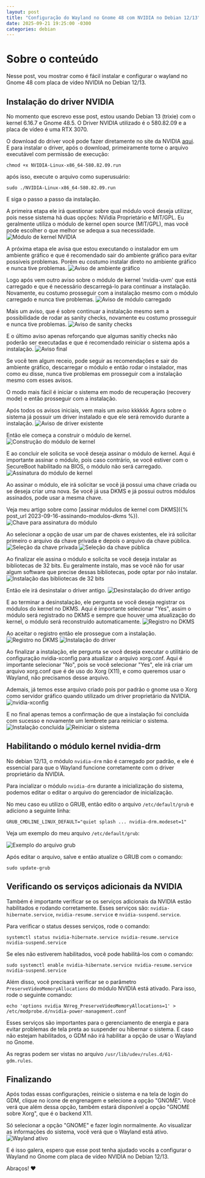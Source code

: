```yaml
---
layout: post
title: "Configuração do Wayland no Gnome 48 com NVIDIA no Debian 12/13"
date: 2025-09-21 19:25:00 -0300
categories: debian
---
```

# Sobre o conteúdo

Nesse post, vou mostrar como é fácil instalar e configurar o wayland no Gnome 48 com placa de vídeo NVIDIA no Debian 12/13.

## Instalação do driver NVIDIA

No momento que escrevo esse post, estou usando Debian 13 (trixie) com o kernel 6.16.7 e Gnome 48.5.
O Driver NVIDIA utilizado é o 580.82.09 e a placa de vídeo é uma RTX 3070.

O download do driver você pode fazer diretamente no site da NVIDIA [aqui](https://www.nvidia.com/Download/index.aspx).
E para instalar o driver, após o download, primeiramente torne o arquivo executável com permissão de execução:
~~~shell
chmod +x NVIDIA-Linux-x86_64-580.82.09.run
~~~
após isso, execute o arquivo como superusuário:
~~~shell
sudo ./NVIDIA-Linux-x86_64-580.82.09.run
~~~
E siga o passo a passo da instalação.

A primeira etapa ele irá questionar sobre qual módulo vocẽ deseja utilizar, pois nesse sistema há duas opções: NVidia Proprietário e MIT/GPL.
Eu geralmente utiliza o módulo de kernel open source (MIT/GPL), mas você pode escolher o que melhor se adequa a sua necessidade.
![Módulo de kernel NVIDIA](/assets/nvidia_driver/nvidia_kernel_module.png)

A próxima etapa ele avisa que estou executando o instalador em um ambiente gráfico e que é recomendado sair do ambiente gráfico para evitar possíveis problemas. Porém eu costumo instalar direto no ambiente gráfico e nunca tive problemas.
![Aviso de ambiente gráfico](/assets/nvidia_driver/nvidia_graphic_env.png)

Logo após vem outro aviso sobre o módulo de kernel 'nvidia-uvm' que está carregado e que é necessário descarregá-lo para continuar a instalação. Novamente, eu costumo prosseguir com a instalação mesmo com o módulo carregado e nunca tive problemas.
![Aviso de módulo carregado](/assets/nvidia_driver/nvidia_uvm_loaded.png)

Mais um aviso, que é sobre continuar a instalação mesmo sem a possibilidade de rodar as sanity checks, novamente eu costumo prosseguir e nunca tive problemas.
![Aviso de sanity checks](/assets/nvidia_driver/nvidia_sanity_checks.png)

E o último aviso apenas reforçando que algumas sanitiy checks não poderão ser executadas e que é recomendado reiniciar o sistema após a instalação.
![Aviso final](/assets/nvidia_driver/nvidia_final_warning.png)

Se você tem algum receio, pode seguir as recomendações e sair do ambiente gráfico, descarregar o módulo e então rodar o instalador, mas como eu disse, nunca tive problemas em prosseguir com a instalação mesmo com esses avisos.

O modo mais fácil é iniciar o sistema em modo de recuperação (recovery mode) e então prosseguir com a instalação.

Após todos os avisos iniciais, vem mais um aviso kkkkkk
Agora sobre o sistema já possuir um driver instalado e que ele será removido durante a instalação.
![Aviso de driver existente](/assets/nvidia_driver/nvidia_existing_driver.png)

Então ele começa a construir o módulo de kernel.
![Construção do módulo de kernel](/assets/nvidia_driver/nvidia_building_kernel_module.png)

E ao concluir ele solicita se você deseja assinar o módulo de kernel.
Aqui é importante assinar o módulo, pois caso contrário, se você estiver com o SecureBoot habilitado na BIOS, o módulo não será carregado.
![Assinatura do módulo de kernel](/assets/nvidia_driver/nvidia_sign_kernel_module.png)

Ao assinar o módulo, ele irá solicitar se você já possui uma chave criada ou se deseja criar uma nova.
Se você já usa DKMS e já possui outros módulos assinados, pode usar a mesma chave.

Veja meu artigo sobre como [assinar módulos de kernel com DKMS]({% post_url 2023-09-16-assinando-modulos-dkms %}).
![Chave para assinatura do módulo](/assets/nvidia_driver/nvidia_signing_key.png)

Ao selecionar a opção de usar um par de chaves existentes, ele irá solicitar primeiro o arquivo da chave privada e depois o arquivo da chave pública.
![Seleção da chave privada](/assets/nvidia_driver/nvidia_select_private_key.png)
![Seleção da chave pública](/assets/nvidia_driver/nvidia_select_public_key.png)

Ao finalizar ele assina o módulo e solicita se você deseja instalar as bibliotecas de 32 bits.
Eu geralmente instalo, mas se você não for usar algum software que precise dessas bibliotecas, pode optar por não instalar.
![Instalação das bibliotecas de 32 bits](/assets/nvidia_driver/nvidia_install_32bits_libraries.png)

Então ele irá desinstalar o driver antigo.
![Desinstalação do driver antigo](/assets/nvidia_driver/nvidia_uninstalling_old_driver.png)

E ao terminar a desinstalação, ele pergunta se você deseja registrar os módulos do kernel no DKMS.
Aqui é importante selecionar "Yes", assim o módulo será registrado no DKMS e sempre que houver uma atualização do kernel, o módulo será reconstruído automaticamente.
![Registro no DKMS](/assets/nvidia_driver/nvidia_register_dkms.png)

Ao aceitar o registro então ele prossegue com a instalação.
![Registro no DKMS](/assets/nvidia_driver/nvidia_dkms_registering.png)
![Instalação do driver](/assets/nvidia_driver/nvidia_installing_driver.png)

Ao finalizar a instalação, ele pergunta se você deseja executar o utilitário de configuração nvidia-xconfig para atualizar o arquivo xorg.conf.
Aqui é importante selecionar "No", pois se você selecionar "Yes", ele irá criar um arquivo xorg.conf que é de uso do Xorg (X11), e como queremos usar o Wayland, não precisamos desse arquivo.

Ademais, já temos esse arquivo criado pois por padrão o gnome usa o Xorg como servidor gráfico quando utilizado um driver proprietário da NVIDIA.
![nvidia-xconfig](/assets/nvidia_driver/nvidia_xconfig.png)

E no final apenas temos a confirmação de que a instalação foi concluída com sucesso e novamente um lembrete para reiniciar o sistema.
![Instalação concluída](/assets/nvidia_driver/nvidia_installation_complete.png)
![Reiniciar o sistema](/assets/nvidia_driver/nvidia_reboot_system.png)

## Habilitando o módulo kernel nvidia-drm

No debian 12/13, o módulo `nvidia-drm` não é carregado por padrão, e ele é essencial para que o Wayland funcione corretamente com o driver proprietário da NVIDIA.

Para incializar o módulo `nvidia-drm` durante a inicialização do sistema, podemos editar o editar o arquivo do gerenciador de inicialização.

No meu caso eu utilizo o GRUB, então edito o arquivo `/etc/default/grub` e adiciono a seguinte linha:
~~~shell
GRUB_CMDLINE_LINUX_DEFAULT="quiet splash ... nvidia-drm.modeset=1"
~~~

Veja um exemplo do meu arquivo `/etc/default/grub`: 

![Exemplo do arquivo grub](/assets/nvidia_driver/grub_example.png)

Após editar o arquivo, salve e então atualize o GRUB com o comando:
~~~shell
sudo update-grub
~~~

## Verificando os serviços adicionais da NVIDIA
Também é importante verificar se os serviços adicionais da NVIDIA estão habilitados e rodando corretamente.
Esses serviços são: `nvidia-hibernate.service`, `nvidia-resume.service` e `nvidia-suspend.service`.

Para verificar o status desses serviços, rode o comando:
~~~shell
systemctl status nvidia-hibernate.service nvidia-resume.service nvidia-suspend.service
~~~
Se eles não estiverem habilitados, você pode habilitá-los com o comando:
~~~shell
sudo systemctl enable nvidia-hibernate.service nvidia-resume.service nvidia-suspend.service
~~~

Além disso, você precisará verificar se o parâmetro `PreserveVideoMemoryAllocations` do módulo NVIDIA está ativado.
Para isso, rode o seguinte comando:
~~~shell
echo 'options nvidia NVreg_PreserveVideoMemoryAllocations=1' > /etc/modprobe.d/nvidia-power-management.conf
~~~

Esses serviços são importantes para o gerenciamento de energia e para evitar problemas de tela preta ao suspender ou hibernar o sistema. E caso não estejam habilitados, o GDM não irá habilitar a opção de usar o Wayland no Gnome.

As regras podem ser vistas no arquivo `/usr/lib/udev/rules.d/61-gdm.rules`.

## Finalizando

Após todas essas configurações, reinicie o sistema e na tela de login do GDM, clique no ícone de engrenagem e selecione a opção "GNOME".
Você verá que além dessa opção, também estará disponível a opção "GNOME sobre Xorg", que é o backend X11.

Só selecionar a opção "GNOME" e fazer login normalmente.
Ao visualizar as informações do sistema, você verá que o Wayland está ativo.
![Wayland ativo](/assets/nvidia_driver/gnome_wayland_active.png)

E é isso galera, espero que esse post tenha ajudado vocês a configurar o Wayland no Gnome com placa de vídeo NVIDIA no Debian 12/13.

Abraços! ❤️